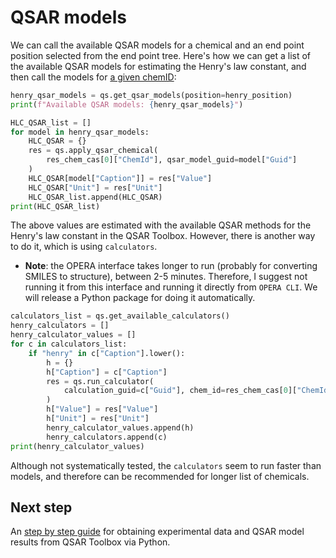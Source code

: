 # QSAR models
We can call the available QSAR models for a chemical and an end point position selected from the end point tree. Here's how we can get a list of the available QSAR models for estimating the Henry's law constant, and then call the models for [a given chemID](search_chemicals.md):

```python
henry_qsar_models = qs.get_qsar_models(position=henry_position)
print(f"Available QSAR models: {henry_qsar_models}")

HLC_QSAR_list = []
for model in henry_qsar_models:
    HLC_QSAR = {}
    res = qs.apply_qsar_chemical(
        res_chem_cas[0]["ChemId"], qsar_model_guid=model["Guid"]
    )
    HLC_QSAR[model["Caption"]] = res["Value"]
    HLC_QSAR["Unit"] = res["Unit"]
    HLC_QSAR_list.append(HLC_QSAR)
print(HLC_QSAR_list)
```

The above values are estimated with the available QSAR methods for the Henry's law constant in the QSAR Toolbox. However, there is another way to do it, which is using `calculators`.  
   * __Note__: the OPERA interface takes longer to run (probably for converting SMILES to structure), between 2-5 minutes. Therefore, I suggest not running it from this interface and running it directly from `OPERA CLI`. We will release a Python package for doing it automatically.

```python
calculators_list = qs.get_available_calculators()
henry_calculators = []
henry_calculator_values = []
for c in calculators_list:
    if "henry" in c["Caption"].lower():
        h = {}
        h["Caption"] = c["Caption"]
        res = qs.run_calculator(
            calculation_guid=c["Guid"], chem_id=res_chem_cas[0]["ChemId"]
        )
        h["Value"] = res["Value"]
        h["Unit"] = res["Unit"]
        henry_calculator_values.append(h)
        henry_calculators.append(c)
print(henry_calculator_values)
```

Although not systematically tested, the `calculators` seem to run faster than models, and therefore can be recommended for longer list of chemicals.

## Next step
An [step by step guide](step_by_step.md) for obtaining experimental data and QSAR model results from QSAR Toolbox via Python.

